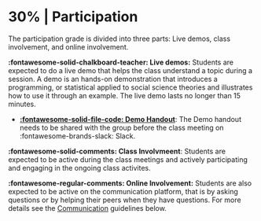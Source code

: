 # 30% | Participation

The participation grade is divided into three parts: Live demos, class involvement, and online involvement.

**:fontawesome-solid-chalkboard-teacher: Live demos:** Students are expected to do a live demo that helps the class understand a topic during a session. A demo is an hands-on demonstration that introduces a programming, or statistical applied to social science theories and illustrates how to use it through an example. The live demo lasts no longer than 15 minutes.

- [**:fontawesome-solid-file-code: Demo Handout**](https://colab.research.google.com/github/mickaeltemporao/methodes-sciences-sociales-materials/blob/main/rapport-de-lecture.ipynb): The Demo handout needs to be shared with the group before the class meeting on :fontawesome-brands-slack: Slack.

**:fontawesome-solid-comments: Class Involvmeent**: Students are expected to be active during the class meetings and actively participating and engaging in the ongoing class activites.

**:fontawesome-regular-comments: Online Involvement:** Students are also expected to be active on the communication platform, that is by asking questions or by helping their peers when they have questions. For more details see the [Communication](#Communication) guidelines below.

